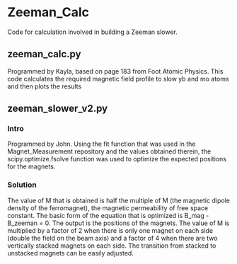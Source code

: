 # Zeeman_Calc
Code for calculation involved in building a Zeeman slower.
## zeeman_calc.py
Programmed by Kayla, based on page 183 from Foot Atomic Physics. This code calculates the required magnetic field profile to slow yb and mo atoms and then plots the results
## zeeman_slower_v2.py
### Intro
Programmed by John.  Using the fit function that was used in the Magnet_Measurement repository and the values obtained therein, the scipy.optimize.fsolve function was used to optimize the expected positions for the magnets.
### Solution
The value of M that is obtained is half the multiple of M (the magnetic dipole density of the ferromagnet), the magnetic permeability of free space constant.  The basic form of the equation that is optimized is B_mag - B_zeeman = 0.  The output is the positions of the magnets.  The value of M is multiplied by a factor of 2 when there is only one magnet on each side (double the field on the beam axis) and a factor of 4 when there are two vertically stacked magnets on each side.  The transition from stacked to unstacked magnets can be easily adjusted.
